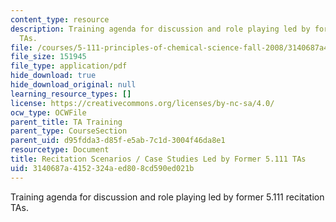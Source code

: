 ```yaml
---
content_type: resource
description: Training agenda for discussion and role playing led by former 5.111 recitation
  TAs.
file: /courses/5-111-principles-of-chemical-science-fall-2008/3140687a4152324aed808cd590ed021b_casestudies.pdf
file_size: 151945
file_type: application/pdf
hide_download: true
hide_download_original: null
learning_resource_types: []
license: https://creativecommons.org/licenses/by-nc-sa/4.0/
ocw_type: OCWFile
parent_title: TA Training
parent_type: CourseSection
parent_uid: d95fdda3-d85f-e5ab-7c1d-3004f46da8e1
resourcetype: Document
title: Recitation Scenarios / Case Studies Led by Former 5.111 TAs
uid: 3140687a-4152-324a-ed80-8cd590ed021b
---
```

Training agenda for discussion and role playing led by former 5.111 recitation TAs.